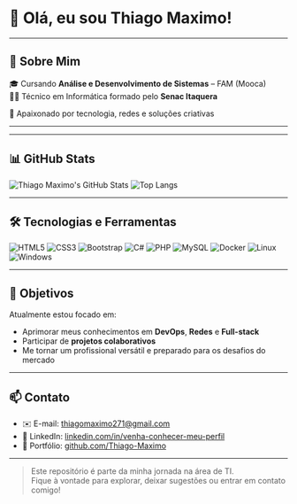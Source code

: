 
<!-------- Parte Inicial          !------>
# 👋 Olá, eu sou Thiago Maximo!

<!--------
Sou um entusiasta da tecnologia e estudante apaixonado por **infraestrutura de redes**, **desenvolvimento web** e **programação backend**. Atualmente, estou em busca de uma oportunidade de **estágio na área de Tecnologia da Informação**, onde eu possa aplicar meus conhecimentos e crescer profissionalmente.
!--------->
---
<!-------- Parte Do Meio  Apresentação    !------>
## 💼 Sobre Mim

🎓 Cursando **Análise e Desenvolvimento de Sistemas** – FAM (Mooca)  
🧑‍🎓 Técnico em Informática formado pelo **Senac Itaquera**  
<!----🔍 Em busca de uma vaga de estágio para colocar meu aprendizado em prática !-->
🚀 Apaixonado por tecnologia, redes e soluções criativas

---
<!-------- Parte Do Meio Apresentação das Habilidades Tecnicas     !------>
<!-----
## 💻 Habilidades Técnicas
- 💡 **Lógica de Programação** — Algoritmos e resolução de problemas
- 🛠️ **Manutenção de Computadores** — Linux e Windows
- 🌐 **HTML5 | CSS3 | Bootstrap 5** — Web responsiva
- 🐘 **SQL / MySQL** — Consultas, procedures, triggers, modelagem
- 🖥️ **C#** — Aplicações desktop (Windows Forms)
- 🐘 **PHP** — Desenvolvimento backend
- 🖧 **Administração de Redes** — Windows Server, Linux Debian
- ⚙️ **Serviços de Rede** — Domínio, DNS, DHCP, arquivos
- 🐳 **Docker (iniciante)** — Contêineres e ambientes isolados
- 🔧 **Git & GitHub** — Versionamento e colaboração

!-------->
---


<!-------- Parte Do Grafico   !------>
## 📊 GitHub Stats

![Thiago Maximo's GitHub Stats](https://github-readme-stats.vercel.app/api?username=Thiago-Maximo&show_icons=true&theme=tokyonight&hide_title=true)
![Top Langs](https://github-readme-stats.vercel.app/api/top-langs/?username=Thiago-Maximo&layout=compact&theme=tokyonight)

---

<!--------Exibição das Ferramentas que sei utilizar    !------>

## 🛠️ Tecnologias e Ferramentas

![HTML5](https://img.shields.io/badge/HTML5-E34F26?style=for-the-badge&logo=html5&logoColor=white)
![CSS3](https://img.shields.io/badge/CSS3-1572B6?style=for-the-badge&logo=css3&logoColor=white)
![Bootstrap](https://img.shields.io/badge/Bootstrap-563D7C?style=for-the-badge&logo=bootstrap&logoColor=white)
![C#](https://img.shields.io/badge/C%23-239120?style=for-the-badge&logo=c-sharp&logoColor=white)
![PHP](https://img.shields.io/badge/PHP-777BB4?style=for-the-badge&logo=php&logoColor=white)
![MySQL](https://img.shields.io/badge/MySQL-005C84?style=for-the-badge&logo=mysql&logoColor=white)
![Docker](https://img.shields.io/badge/Docker-2496ED?style=for-the-badge&logo=docker&logoColor=white)
![Linux](https://img.shields.io/badge/Linux-FCC624?style=for-the-badge&logo=linux&logoColor=black)
![Windows](https://img.shields.io/badge/Windows-0078D6?style=for-the-badge&logo=windows&logoColor=white)

---

<!-------- Parte Final dos Objetivos !------>

## 🎯 Objetivos

Atualmente estou focado em:

- Aprimorar meus conhecimentos em **DevOps**, **Redes** e **Full-stack**
- Participar de **projetos colaborativos**
- Me tornar um profissional versátil e preparado para os desafios do mercado

---

<!-------- Parte Dos Contatos!------>

## 📫 Contato

- ✉️ E-mail: thiagomaximo271@gmail.com  
- 💼 LinkedIn: [linkedin.com/in/venha-conhecer-meu-perfil](https://linkedin.com/in/venha-conhecer-meu-perfil)  
- 📁 Portfólio: [github.com/Thiago-Maximo](https://github.com/Thiago-Maximo)

---

> Este repositório é parte da minha jornada na área de TI.  
> Fique à vontade para explorar, deixar sugestões ou entrar em contato comigo!
